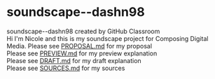 # soundscape--dashn98
soundscape--dashn98 created by GitHub Classroom  
Hi I'm Nicole and this is my soundscape project for Composing Digital Media. 
Please see [PROPOSAL.md](https://github.com/pitt-cdm/soundscape--dashn98/blob/master/PROPOSAL.md) for my proposal  
Please see [PREVIEW.md](https://github.com/pitt-cdm/soundscape--dashn98/blob/master/PREVIEW.md) for my preview explanation  
Please see [DRAFT.md](https://github.com/pitt-cdm/soundscape--dashn98/blob/master/DRAFT.md) for my draft explanation  
Please see [SOURCES.md](https://github.com/pitt-cdm/soundscape--dashn98/blob/master/SOURCES.md) for my sources
